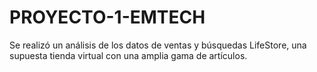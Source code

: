 # PROYECTO-1-EMTECH
Se realizó un análisis de los datos de ventas y búsquedas LifeStore, una supuesta tienda virtual con una amplia gama de artículos.
